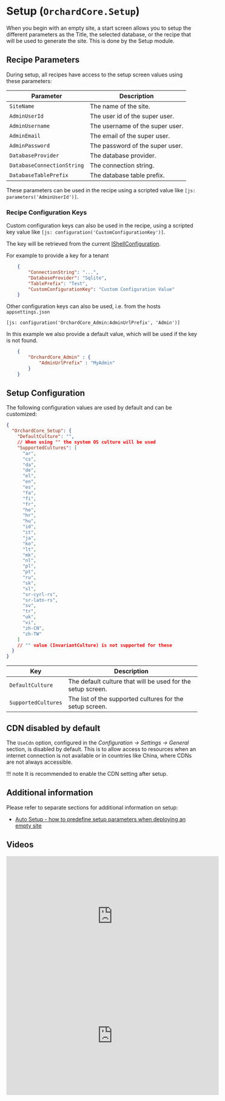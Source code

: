 # Setup (`OrchardCore.Setup`)

When you begin with an empty site, a start screen allows you to setup the different parameters as the Title, the selected database, or the recipe that will be used to generate the site. This is done by the Setup module.

## Recipe Parameters

During setup, all recipes have access to the setup screen values using these parameters:

| Parameter                  | Description                     |
|----------------------------|---------------------------------|
| `SiteName`                 | The name of the site.           |
| `AdminUserId`              | The user id of the super user.  |
| `AdminUsername`            | The username of the super user. |
| `AdminEmail`               | The email of the super user.    |
| `AdminPassword`            | The password of the super user. |
| `DatabaseProvider`         | The database provider.          |
| `DatabaseConnectionString` | The connection string.          |
| `DatabaseTablePrefix`      | The database table prefix.      |

These parameters can be used in the recipe using a scripted value like `[js: parameters('AdminUserId')]`.

### Recipe Configuration Keys

Custom configuration keys can also be used in the recipe, using a scripted key value like `[js: configuration('CustomConfigurationKey')]`.

The key will be retrieved from the current [IShellConfiguration](../Configuration/README.md).

For example to provide a key for a tenant

```json
    {
        "ConnectionString": "...",
        "DatabaseProvider": "Sqlite",
        "TablePrefix": "Test",
        "CustomConfigurationKey": "Custom Configuration Value"
    }
```

Other configuration keys can also be used, i.e. from the hosts `appsettings.json`

`[js: configuration('OrchardCore_Admin:AdminUrlPrefix', 'Admin')]`

In this example we also provide a default value, which will be used if the key is not found.

```json
    {
        "OrchardCore_Admin" : {
            "AdminUrlPrefix" : "MyAdmin"
        }
    }
```

## Setup Configuration

The following configuration values are used by default and can be customized:

```json
{
  "OrchardCore_Setup": {
    "DefaultCulture": "",
    // When using "" the system OS culture will be used
    "SupportedCultures": [
      "ar",
      "cs",
      "da",
      "de",
      "el",
      "en",
      "es",
      "fa",
      "fi",
      "fr",
      "he",
      "hr",
      "hu",
      "id",
      "it",
      "ja",
      "ko",
      "lt",
      "mk",
      "nl",
      "pl",
      "pt",
      "ru",
      "sk",
      "sl",
      "sr-cyrl-rs",
      "sr-latn-rs",
      "sv",
      "tr",
      "uk",
      "vi",
      "zh-CN",
      "zh-TW"
    ]
    // "" value (InvariantCulture) is not supported for these
  }
}
```

| Key                 | Description                                                 |
|---------------------|-------------------------------------------------------------|
| `DefaultCulture`    | The default culture that will be used for the setup screen. |
| `SupportedCultures` | The list of the supported cultures for the setup screen.    |

## CDN disabled by default

The `UseCdn` option, configured in the _Configuration -> Settings -> General_ section, is disabled by default.
This is to allow access to resources when an internet connection is not available or in countries like China, where CDNs are not always accessible.  

!!! note
    It is recommended to enable the CDN setting after setup.

## Additional information

Please refer to separate sections for additional information on setup:

- [Auto Setup - how to predefine setup parameters when deploying an empty site](../AutoSetup/README.md)

## Videos

<iframe width="560" height="315" src="https://www.youtube-nocookie.com/embed/usjGbjwbmNo" title="YouTube video player" frameborder="0" allow="accelerometer; autoplay; clipboard-write; encrypted-media; gyroscope; picture-in-picture" allowfullscreen></iframe>

<iframe width="560" height="315" src="https://www.youtube-nocookie.com/embed/cQJeS21wZHw" title="YouTube video player" frameborder="0" allow="accelerometer; autoplay; clipboard-write; encrypted-media; gyroscope; picture-in-picture" allowfullscreen></iframe>
